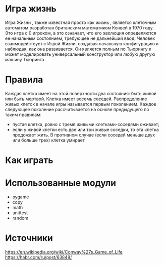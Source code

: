 # Игра жизнь
  Игра Жизни , также известная просто как жизнь , является клеточным автоматом разработан британским математиком Конвей в 1970 году. Это игра с 0 игроком, а это означает, что его эволюция определяются ее начальным состоянием, требующее не дальнейший ввод. Человек взаимодействует с Игрой Жизни, создавая начальную конфигурацию и наблюдая, как она развивается. Он является полным по Тьюрингу и может моделировать универсальный конструктор или любую другую машину Тьюринга .

# Правила
  Каждая клетка имеет на этой поверхности два состояния: быть живой или быть мертвой. Клетка имеет восемь соседей. Распределение живых клеток в начале игры называется первым поколением. Каждое следующее поколение рассчитывается на основе предыдущего по таким правилам:
  - пустая клетка, ровно с тремя живыми клетками-соседями оживает;
  - если у живой клетки есть две или три живые соседки, то эта клетка продожает жить. В противном случае (если соседей меньше двух или больше трех) клетка умирает

# Как играть

# Использованные модули
  - pygame
  - copy
  - math
  - unittest
  - random

# Источники
https://en.wikipedia.org/wiki/Conway%27s_Game_of_Life
https://habr.com/ru/post/63848/
